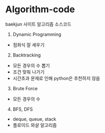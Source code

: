 # Algorithm-code
baekjun 사이트 알고리즘 소스코드

1. Dynamic Programming
- 점화식 잘 세우기
2. Backtracking
- 모든 경우의 수 뽑기
- 조건 맞춰 나가기
- 시간초과 문제로 인해 python은 추천하지 않음
3. Brute Force
- 모든 경우의 수
4. BFS, DFS
- deque, queue, stack
- 플로이드 와샬 알고리즘
